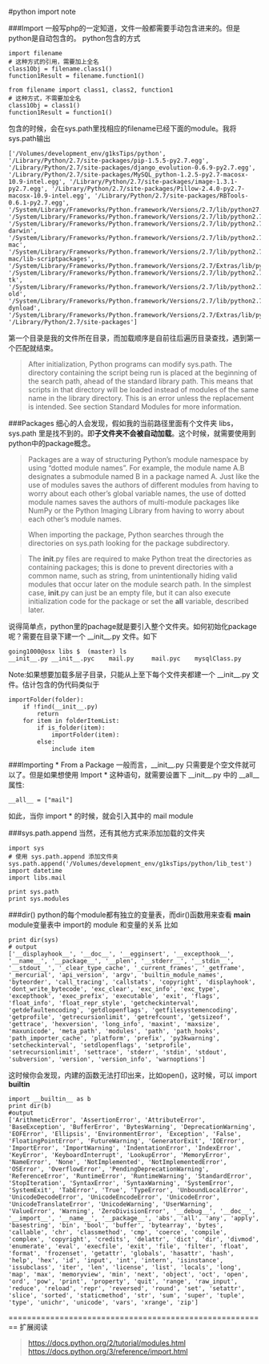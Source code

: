 #python import note

###Import
一般写php的一定知道，文件一般都需要手动包含进来的。但是python是自动包含的。
python包含的方式
    
    import filename
    # 这种方式的引用，需要加上全名
    class1Obj = filename.class1()
    function1Result = filename.function1()
    
    from filename import class1, class2, function1
    # 这种方式，不需要加全名
    class1Obj = class1()
    function1Result = function1()
    
包含的时候，会在sys.path里找相应的filename已经下面的module。我将sys.path输出

    ['/Volumes/development_env/g1ksTips/python', '/Library/Python/2.7/site-packages/pip-1.5.5-py2.7.egg', '/Library/Python/2.7/site-packages/django_evolution-0.6.9-py2.7.egg', '/Library/Python/2.7/site-packages/MySQL_python-1.2.5-py2.7-macosx-10.9-intel.egg', '/Library/Python/2.7/site-packages/image-1.3.1-py2.7.egg', '/Library/Python/2.7/site-packages/Pillow-2.4.0-py2.7-macosx-10.9-intel.egg', '/Library/Python/2.7/site-packages/RBTools-0.6.1-py2.7.egg', '/System/Library/Frameworks/Python.framework/Versions/2.7/lib/python27.zip', '/System/Library/Frameworks/Python.framework/Versions/2.7/lib/python2.7', '/System/Library/Frameworks/Python.framework/Versions/2.7/lib/python2.7/plat-darwin', '/System/Library/Frameworks/Python.framework/Versions/2.7/lib/python2.7/plat-mac', '/System/Library/Frameworks/Python.framework/Versions/2.7/lib/python2.7/plat-mac/lib-scriptpackages', '/System/Library/Frameworks/Python.framework/Versions/2.7/Extras/lib/python', '/System/Library/Frameworks/Python.framework/Versions/2.7/lib/python2.7/lib-tk', '/System/Library/Frameworks/Python.framework/Versions/2.7/lib/python2.7/lib-old', '/System/Library/Frameworks/Python.framework/Versions/2.7/lib/python2.7/lib-dynload', '/System/Library/Frameworks/Python.framework/Versions/2.7/Extras/lib/python/PyObjC', '/Library/Python/2.7/site-packages']

第一个目录是我的文件所在目录，而加载顺序是自前往后遍历目录查找，遇到第一个匹配就结束。

>After initialization, Python programs can modify sys.path. The directory containing the script being run is placed at the beginning of the search path, ahead of the standard library path. This means that scripts in that directory will be loaded instead of modules of the same name in the library directory. This is an error unless the replacement is intended. See section Standard Modules for more information.

###Packages
细心的人会发现，假如我的当前路径里面有个文件夹 libs，sys.path 里是找不到的。即**子文件夹不会被自动加载**。这个时候，就需要使用到python中的package概念。

>Packages are a way of structuring Python’s module namespace by using “dotted module names”. For example, the module name A.B designates a submodule named B in a package named A. Just like the use of modules saves the authors of different modules from having to worry about each other’s global variable names, the use of dotted module names saves the authors of multi-module packages like NumPy or the Python Imaging Library from having to worry about each other’s module names.


>When importing the package, Python searches through the directories on sys.path looking for the package subdirectory.

>The __init__.py files are required to make Python treat the directories as containing packages; this is done to prevent directories with a common name, such as string, from unintentionally hiding valid modules that occur later on the module search path. In the simplest case, __init__.py can just be an empty file, but it can also execute initialization code for the package or set the __all__ variable, described later.

说得简单点，python里的pachage就是要引入整个文件夹。如何初始化package呢？需要在目录下建一个 \_\_init__.py 文件。如下

    going1000@osx libs $  (master) ls
    __init__.py	__init__.pyc	mail.py		mail.pyc	mysqlClass.py

Note:如果想要加载多层子目录，只能从上至下每个文件夹都建一个 \_\_init__.py 文件。估计包含的伪代码类似于

	importFolder(folder):
		if !find(__init__.py)
			return
		for item in folderItemList:
			if is_folder(item):
				importFolder(item):
			else:
				include item

###Importing * From a Package
一般而言，\_\_init\_\_.py 只需要是个空文件就可以了。但是如果想使用 Import * 这种语句，就需要设置下 \_\_init\_\_.py 中的 \_\_all__ 属性:

	__all__ = ["mail"]

如此，当你 import * 的时候，就会引入其中的 mail module

###sys.path.append
当然，还有其他方式来添加加载的文件夹

    import sys
    # 使用 sys.path.append 添加文件夹
	sys.path.append('/Volumes/development_env/g1ksTips/python/lib_test')
	import datetime
	import libs.mail

	print sys.path
	print sys.modules

###dir()
python的每个module都有独立的变量表，而dir()函数用来查看 __main__ module变量表中 import的 module 和变量的关系
比如

	print dir(sys)
	# output
	['__displayhook__', '__doc__', '__egginsert', '__excepthook__', '__name__', '__package__', '__plen', '__stderr__', '__stdin__', '__stdout__', '_clear_type_cache', '_current_frames', '_getframe', '_mercurial', 'api_version', 'argv', 'builtin_module_names', 'byteorder', 'call_tracing', 'callstats', 'copyright', 'displayhook', 'dont_write_bytecode', 'exc_clear', 'exc_info', 'exc_type', 'excepthook', 'exec_prefix', 'executable', 'exit', 'flags', 'float_info', 'float_repr_style', 'getcheckinterval', 'getdefaultencoding', 'getdlopenflags', 'getfilesystemencoding', 'getprofile', 'getrecursionlimit', 'getrefcount', 'getsizeof', 'gettrace', 'hexversion', 'long_info', 'maxint', 'maxsize', 'maxunicode', 'meta_path', 'modules', 'path', 'path_hooks', 'path_importer_cache', 'platform', 'prefix', 'py3kwarning', 'setcheckinterval', 'setdlopenflags', 'setprofile', 'setrecursionlimit', 'settrace', 'stderr', 'stdin', 'stdout', 'subversion', 'version', 'version_info', 'warnoptions']


这时候你会发现，内建的函数无法打印出来，比如open()，这时候，可以 import __builtin__ 

	import __builtin__ as b
	print dir(b)
	#output
	['ArithmeticError', 'AssertionError', 'AttributeError', 'BaseException', 'BufferError', 'BytesWarning', 'DeprecationWarning', 'EOFError', 'Ellipsis', 'EnvironmentError', 'Exception', 'False', 'FloatingPointError', 'FutureWarning', 'GeneratorExit', 'IOError', 'ImportError', 'ImportWarning', 'IndentationError', 'IndexError', 'KeyError', 'KeyboardInterrupt', 'LookupError', 'MemoryError', 'NameError', 'None', 'NotImplemented', 'NotImplementedError', 'OSError', 'OverflowError', 'PendingDeprecationWarning', 'ReferenceError', 'RuntimeError', 'RuntimeWarning', 'StandardError', 'StopIteration', 'SyntaxError', 'SyntaxWarning', 'SystemError', 'SystemExit', 'TabError', 'True', 'TypeError', 'UnboundLocalError', 'UnicodeDecodeError', 'UnicodeEncodeError', 'UnicodeError', 'UnicodeTranslateError', 'UnicodeWarning', 'UserWarning', 'ValueError', 'Warning', 'ZeroDivisionError', '__debug__', '__doc__', '__import__', '__name__', '__package__', 'abs', 'all', 'any', 'apply', 'basestring', 'bin', 'bool', 'buffer', 'bytearray', 'bytes', 'callable', 'chr', 'classmethod', 'cmp', 'coerce', 'compile', 'complex', 'copyright', 'credits', 'delattr', 'dict', 'dir', 'divmod', 'enumerate', 'eval', 'execfile', 'exit', 'file', 'filter', 'float', 'format', 'frozenset', 'getattr', 'globals', 'hasattr', 'hash', 'help', 'hex', 'id', 'input', 'int', 'intern', 'isinstance', 'issubclass', 'iter', 'len', 'license', 'list', 'locals', 'long', 'map', 'max', 'memoryview', 'min', 'next', 'object', 'oct', 'open', 'ord', 'pow', 'print', 'property', 'quit', 'range', 'raw_input', 'reduce', 'reload', 'repr', 'reversed', 'round', 'set', 'setattr', 'slice', 'sorted', 'staticmethod', 'str', 'sum', 'super', 'tuple', 'type', 'unichr', 'unicode', 'vars', 'xrange', 'zip']
	
	
========================================================
扩展阅读

>https://docs.python.org/2/tutorial/modules.html
>https://docs.python.org/3/reference/import.html